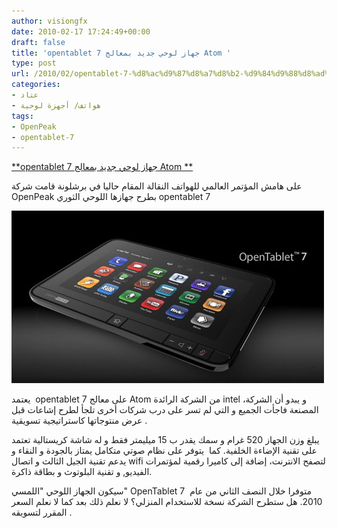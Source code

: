 ```yaml
---
author: visiongfx
date: 2010-02-17 17:24:49+00:00
draft: false
title: 'opentablet 7 جهاز لوحي جديد بمعالج Atom '
type: post
url: /2010/02/opentablet-7-%d8%ac%d9%87%d8%a7%d8%b2-%d9%84%d9%88%d8%ad%d9%8a-%d8%ac%d8%af%d9%8a%d8%af-%d8%a8%d9%85%d8%b9%d8%a7%d9%84%d8%ac-atom/
categories:
- عتاد
- هواتف/ أجهزة لوحية
tags:
- OpenPeak
- opentablet-7
---
```


[**opentablet 7 جهاز لوحي جديد بمعالج Atom **](https://www.it-scoop.com/2010/02/opentablet-7-%d8%ac%d9%87%d8%a7%d8%b2-%d9%84%d9%88%d8%ad%d9%8a-%d8%ac%d8%af%d9%8a%d8%af-%d8%a8%d9%85%d8%b9%d8%a7%d9%84%d8%ac-atom/)


على هامش المؤتمر العالمي للهواتف النقالة المقام حاليا في برشلونة قامت شركة OpenPeak بطرح جهازها اللوحي الثوري opentablet 7


[![](opentablet7-sg.jpg)
](https://www.it-scoop.com/2010/02/opentablet-7-%d8%ac%d9%87%d8%a7%d8%b2-%d9%84%d9%88%d8%ad%d9%8a-%d8%ac%d8%af%d9%8a%d8%af-%d8%a8%d9%85%d8%b9%d8%a7%d9%84%d8%ac-atom/)


يعتمد  opentablet 7 على معالج Atom من الشركة الرائدة intel ،و يبدو أن الشركة المصنعة فاجأت الجميع و التي لم تسر على درب شركات أخرى تلجأ لطرح إشاعات قبل عرض منتوجاتها كاستراتيجية تسويقية .

يبلغ وزن الجهاز 520 غرام و سمك يقدر ب 15 ميليمتر فقط و له شاشة كريستالية تعتمد على تقنية الإضاءة الخلفية. كما  يتوفر على نظام صوتي متكامل يمتاز بالجودة و النقاء و يدعم تقنية الجيل الثالث و اتصال wifi لتصفح الانترنت، إضافة إلى كاميرا رقمية لمؤتمرات الفيديو, و تقنية البلوتوث و بطاقة ذاكرة.

سيكون الجهاز اللوحي "اللمسي" OpenTablet 7  متوفرا خلال النصف الثاني من عام 2010.
هل ستطرح الشركة نسخة للاستخدام المنزلي؟ لا نعلم ذلك بعد كما لا نعلم السعر المقرر لتسويقه .
